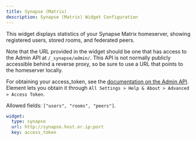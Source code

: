 ```yaml
---
title: Synapse (Matrix)
description: Synapse (Matrix) Widget Configuration
---
```


This widget displays statistics of your Synapse Matrix homeserver, showing registered users, stored rooms, and federated peers.

Note that the URL provided in the widget should be one that has access to the Admin API at `/_synapse/admin/`. This API is not normally publicly accessible behind a reverse proxy, so be sure to use a URL that points to the homeserver locally.

For obtaining your access_token, see the [documentation on the Admin API](https://matrix-org.github.io/synapse/latest/usage/administration/admin_api/index.html). Element lets you obtain it through `All Settings > Help & About > Advanced > Access Token`.

Allowed fields: `["users", "rooms", "peers"]`.

```yaml
widget:
  type: synapse
  url: http://synapse.host.or.ip:port
  key: access_token
```